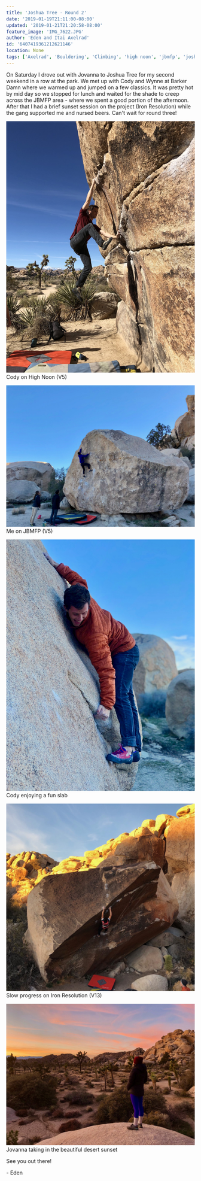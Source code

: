 ```yaml
---
title: 'Joshua Tree - Round 2'
date: '2019-01-19T21:11:00-08:00'
updated: '2019-01-21T21:20:58-08:00'
feature_image: 'IMG_7622.JPG'
author: 'Eden and Itai Axelrad'
id: '6407419361212621146'
location: None
tags: ['Axelrad', 'Bouldering', 'Climbing', 'high noon', 'jbmfp', 'joshua tree', 'sunset']
---
```

On Saturday I drove out with Jovanna to Joshua Tree for my second weekend in a row at the park. We met up with Cody and Wynne at Barker Damn where we warmed up and jumped on a few classics. It was pretty hot by mid day so we stopped for lunch and waited for the shade to creep across the JBMFP area - where we spent a good portion of the afternoon. After that I had a brief sunset session on the project (Iron Resolution) while the gang supported me and nursed beers. Can't wait for round three!

![image alt](/images/IMG_7622.JPG)Cody on High Noon (V5)

![image alt](/images/IMG_7640%202.jpg)Me on JBMFP (V5)

![image alt](/images/IMG_7661%202.jpg)Cody enjoying a fun slab

![image alt](/images/IMG_3110%202.jpg)Slow progress on Iron Resolution (V13)

![image alt](/images/IMG_7668%202.jpg)Jovanna taking in the beautiful desert sunset

See you out there!

\- Eden
